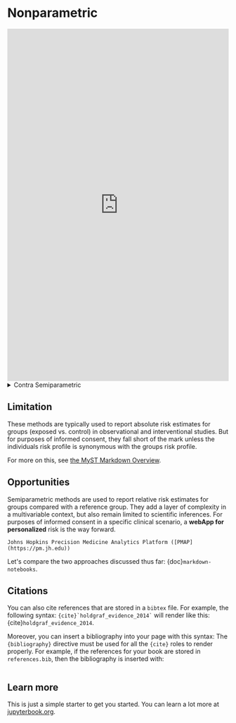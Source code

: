 # Nonparametric 

<iframe src="https://abikesa.github.io/flow/abikesa_stata.html" width="100%" height="800px" style="border:none;"></iframe>

<Details>
   <Summary>Contra Semiparametric</Summary>

<iframe src="https://abikesa.github.io/quickdeploy/" width="100%" height="800px" style="border:none;"></iframe>

</Details>

## Limitation

These methods are typically used to report absolute risk estimates for groups (exposed vs. control) in observational and interventional studies. But for purposes of informed consent, they fall short of the mark unless the individuals risk profile is synonymous with the groups risk profile.

For more on this, see [the MyST Markdown Overview](https://jupyterbook.org/content/myst.html).

## Opportunities

Semiparametric methods are used to report relative risk estimates for groups compared with a reference group. They add a layer of complexity in a multivariable context, but also remain limited to scientific inferences. For purposes of informed consent in a specific clinical scenario, a **webApp for personalized** risk is the way forward.

```{note}
Johns Hopkins Precision Medicine Analytics Platform ([PMAP](https://pm.jh.edu))
```

Let's compare the two approaches discussed thus far: {doc}`markdown-notebooks`.

## Citations

You can also cite references that are stored in a `bibtex` file. For example,
the following syntax: `` {cite}`holdgraf_evidence_2014` `` will render like
this: {cite}`holdgraf_evidence_2014`.

Moreover, you can insert a bibliography into your page with this syntax:
The `{bibliography}` directive must be used for all the `{cite}` roles to
render properly.
For example, if the references for your book are stored in `references.bib`,
then the bibliography is inserted with:

```{bibliography}
```

## Learn more

This is just a simple starter to get you started.
You can learn a lot more at [jupyterbook.org](https://jupyterbook.org).

